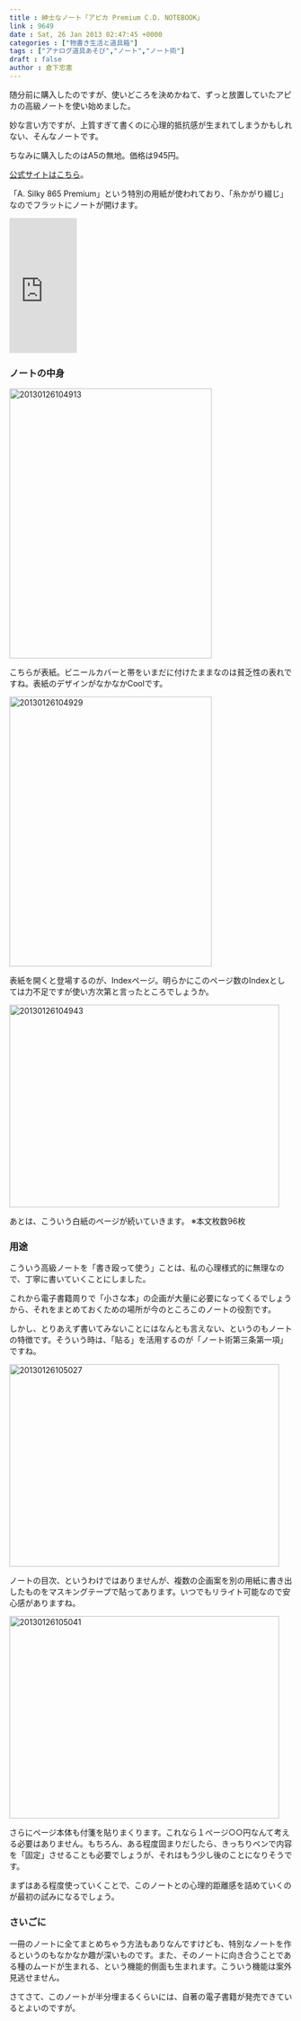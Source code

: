 ```yaml
---
title : 紳士なノート「アピカ Premium C.D. NOTEBOOK」
link : 9649
date : Sat, 26 Jan 2013 02:47:45 +0000
categories : ["物書き生活と道具箱"]
tags : ["アナログ道具あそび","ノート","ノート術"]
draft : false
author : 倉下忠憲
---
```


随分前に購入したのですが、使いどころを決めかねて、ずっと放置していたアピカの高級ノートを使い始めました。

妙な言い方ですが、上質すぎて書くのに心理的抵抗感が生まれてしまうかもしれない、そんなノートです。

ちなみに購入したのはA5の無地。価格は945円。

<a href="http://www.apica.co.jp/cd_notebook/" target="_blank">公式サイトはこちら</a>。

「A. Silky 865 Premium」という特別の用紙が使われており、「糸かがり綴じ」なのでフラットにノートが開けます。

<iframe src="http://rcm-jp.amazon.co.jp/e/cm?lt1=_blank&bc1=000000&IS2=1&bg1=FFFFFF&fc1=000000&lc1=0000FF&t=rashita1000-22&o=9&p=8&l=as4&m=amazon&f=ifr&ref=ss_til&asins=B006ZSLGBS" style="width:120px;height:240px;" scrolling="no" marginwidth="0" marginheight="0" frameborder="0"></iframe>

<h3>ノートの中身</h3>
<a href="https://rashita.net/blog/wp-content/uploads/2013/01/20130126104913.jpg"><img src="https://rashita.net/blog/wp-content/uploads/2013/01/20130126104913.jpg" alt="20130126104913" width="360" height="480" class="alignnone size-full wp-image-9650" /></a>

こちらが表紙。ビニールカバーと帯をいまだに付けたままなのは貧乏性の表れですね。表紙のデザインがなかなかCoolです。

<a href="https://rashita.net/blog/wp-content/uploads/2013/01/20130126104929.jpg"><img src="https://rashita.net/blog/wp-content/uploads/2013/01/20130126104929.jpg" alt="20130126104929" width="360" height="480" class="alignnone size-full wp-image-9651" /></a>

表紙を開くと登場するのが、Indexページ。明らかにこのページ数のIndexとしては力不足ですが使い方次第と言ったところでしょうか。

<a href="https://rashita.net/blog/wp-content/uploads/2013/01/20130126104943.jpg"><img src="https://rashita.net/blog/wp-content/uploads/2013/01/20130126104943.jpg" alt="20130126104943" width="480" height="360" class="alignnone size-full wp-image-9652" /></a>

あとは、こういう白紙のページが続いていきます。
※本文枚数96枚

<h3>用途</h3>
こういう高級ノートを「書き殴って使う」ことは、私の心理様式的に無理なので、丁寧に書いていくことにしました。

これから電子書籍周りで「小さな本」の企画が大量に必要になってくるでしょうから、それをまとめておくための場所が今のところこのノートの役割です。

しかし、とりあえず書いてみないことにはなんとも言えない、というのもノートの特徴です。そういう時は、「貼る」を活用するのが「ノート術第三条第一項」ですね。

<a href="https://rashita.net/blog/wp-content/uploads/2013/01/20130126105027.jpg"><img src="https://rashita.net/blog/wp-content/uploads/2013/01/20130126105027.jpg" alt="20130126105027" width="480" height="360" class="alignnone size-full wp-image-9653" /></a>

ノートの目次、というわけではありませんが、複数の企画案を別の用紙に書き出したものをマスキングテープで貼ってあります。いつでもリライト可能なので安心感がありますね。

<a href="https://rashita.net/blog/wp-content/uploads/2013/01/20130126105041.jpg"><img src="https://rashita.net/blog/wp-content/uploads/2013/01/20130126105041.jpg" alt="20130126105041" width="480" height="360" class="alignnone size-full wp-image-9654" /></a>

さらにページ本体も付箋を貼りまくります。これなら１ぺージ○○円なんて考える必要はありません。もちろん、ある程度固まりだしたら、きっちりペンで内容を「固定」させることも必要でしょうが、それはもう少し後のことになりそうです。

まずはある程度使っていくことで、このノートとの心理的距離感を詰めていくのが最初の試みになるでしょう。

<h3>さいごに</h3>
一冊のノートに全てまとめちゃう方法もありなんですけども、特別なノートを作るというのもなかなか趣が深いものです。また、そのノートに向き合うことである種のムードが生まれる、という機能的側面も生まれます。こういう機能は案外見逃せません。

さてさて、このノートが半分埋まるくらいには、自著の電子書籍が発売できているとよいのですが。